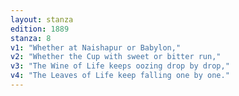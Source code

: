 ```yaml
---
layout: stanza
edition: 1889
stanza: 8
v1: "Whether at Naishapur or Babylon,"
v2: "Whether the Cup with sweet or bitter run,"
v3: "The Wine of Life keeps oozing drop by drop,"
v4: "The Leaves of Life keep falling one by one."
---
```

